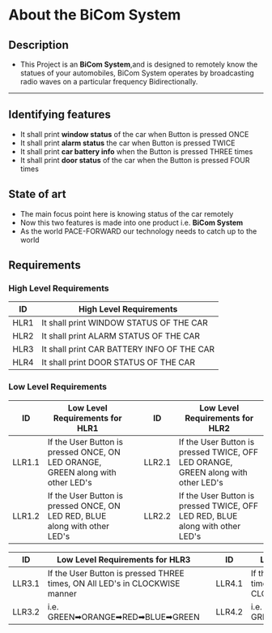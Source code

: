 #  About the BiCom System
## Description
 * This Project is an __BiCom System__,and is designed to remotely know the statues of your automobiles, BiCom System operates by broadcasting radio waves on a particular frequency Bidirectionally.

---

## Identifying features
 * It shall print __window status__ of the car when Button is pressed ONCE
 * It shall print __alarm status__ the car when Button is pressed TWICE
 * It shall print __car battery info__ when the Button is pressed THREE times
 * It shall print __door status__ of the car when the Button is pressed FOUR times

## State of art
 * The main focus point here is knowing status of the car remotely
 * Now this two features is made into one product i.e. __BiCom System__
 * As the world PACE-FORWARD our technology needs to catch up to the world  

## Requirements

### High Level Requirements

| ID | High Level Requirements |
| -------- | -------------- |
| HLR1 | It shall print WINDOW STATUS OF THE CAR |
| HLR2 | It shall print ALARM STATUS OF THE CAR |
| HLR3 | It shall print CAR BATTERY INFO OF THE CAR |
| HLR4 | It shall print DOOR STATUS OF THE CAR |


### Low Level Requirements

| ID | Low Level Requirements for HLR1|       |ID | Low Level Requirements for HLR2|
| ----- | ----- | ---- |----- | ----- |
| LLR1.1 | If the User Button is pressed ONCE, ON LED ORANGE, GREEN along with other LED's |     |LLR2.1 | If the User Button is pressed TWICE, OFF LED ORANGE, GREEN along with other LED's  |
| LLR1.2 | If the User Button is pressed ONCE, ON LED RED, BLUE along with other LED's|     |LLR2.2 | If the User Button is pressed TWICE, OFF LED RED, BLUE along with other LED's |



| ID | Low Level Requirements for HLR3|  |ID | Low Level Requirements for HLR4|
| -------- | -------------- | ---- | -------- | -------------- |
| LLR3.1 |  If the User Button is pressed THREE times, ON All LED's in CLOCKWISE manner  |  | LLR4.1 | If the User Button is pressed FOUR times, ON All LED's in ANTI-CLOCKWISE manner |
| LLR3.2 | i.e. GREEN➡ORANGE➡RED➡BLUE➡GREEN |  | LLR4.2 | i.e. GREEN➡BLUE➡RED➡ORANGE➡GREEN |
